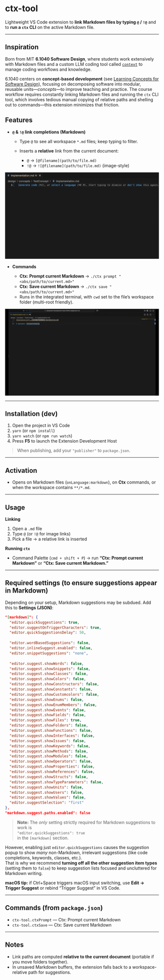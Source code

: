 # ctx-tool

Lightweight VS Code extension to **link Markdown files by typing `@` / `!@`** and to **run a `ctx` CLI** on the active Markdown file.

---

## Inspiration
Born from MIT **6.1040 Software Design**, where students work extensively with Markdown files and a custom LLM coding tool called [`context`](https://github.com/61040-fa25/concept_backend) to manage coding workflows and knowledge.

6.1040 centers on **concept-based development** (see [Learning Concepts for Software Design](https://arxiv.org/pdf/2508.14511)), focusing on decomposing software into modular, reusable units—*concepts*—to improve teaching and practice. The course workflow requires constantly linking Markdown files and running the `ctx` CLI tool, which involves tedious manual copying of relative paths and shelling out to commands—this extension minimizes that friction.

## Features

* **`@` & `!@` link completions (Markdown)**

  * Type `@` to see all workspace `*.md` files; keep typing to filter.
  * Inserts a **relative** link from the current document:

    * `@` → `[@filename](path/to/file.md)`
    * `!@` → `![@filename](path/to/file.md)` (image-style)

<img src="assets/demo-autocomplete.gif" alt="Demo: autocomplete linking with `@`" width="600"/>


* **Commands**

  * **Ctx: Prompt current Markdown** → `./ctx prompt "<abs/path/to/current.md>"`
  * **Ctx: Save current Markdown** → `./ctx save "<abs/path/to/current.md>"`
  * Runs in the integrated terminal, with `cwd` set to the file’s workspace folder (multi-root friendly).

<img src="assets/demo-command.gif" alt="Demo: command running" width="600"/>

---

## Installation (dev)

1. Open the project in VS Code
2. `yarn` (or `npm install`)
3. `yarn watch` (or `npm run watch`)
4. Press **F5** to launch the Extension Development Host

> When publishing, add your `"publisher"` to `package.json`.

---

## Activation

* Opens on Markdown files (`onLanguage:markdown`), on **Ctx** commands, or when the workspace contains `**/*.md`.

---

## Usage

**Linking**

1. Open a `.md` file
2. Type `@` (or `!@` for image links)
3. Pick a file → a relative link is inserted

**Running `ctx`**

* Command Palette (`cmd + shift + P`) → run **“Ctx: Prompt current Markdown”** or **“Ctx: Save current Markdown.”**

---

## Required settings (to ensure suggestions appear in Markdown)

Depending on your setup, Markdown suggestions may be subdued. Add this to **Settings (JSON)**:

```json
"[markdown]": {
  "editor.quickSuggestions": true,
  "editor.suggestOnTriggerCharacters": true,
  "editor.quickSuggestionsDelay": 50,

  "editor.wordBasedSuggestions": false,
  "editor.inlineSuggest.enabled": false,
  "editor.snippetSuggestions": "none",

  "editor.suggest.showWords": false,
  "editor.suggest.showSnippets": false,
  "editor.suggest.showClasses": false,
  "editor.suggest.showColors": false,
  "editor.suggest.showConstructors": false,
  "editor.suggest.showConstants": false,
  "editor.suggest.showCustomcolors": false,
  "editor.suggest.showEnums": false,
  "editor.suggest.showEnumMembers": false,
  "editor.suggest.showEvents": false,
  "editor.suggest.showFields": false,
  "editor.suggest.showFiles": true,
  "editor.suggest.showFolders": false,
  "editor.suggest.showFunctions": false,
  "editor.suggest.showInterfaces": false,
  "editor.suggest.showIssues": false,
  "editor.suggest.showKeywords": false,
  "editor.suggest.showMethods": false,
  "editor.suggest.showModules": false,
  "editor.suggest.showOperators": false,
  "editor.suggest.showProperties": false,
  "editor.suggest.showReferences": false,
  "editor.suggest.showStructs": false,
  "editor.suggest.showTypeParameters": false,
  "editor.suggest.showUnits": false,
  "editor.suggest.showUsers": false,
  "editor.suggest.showValues": false,
  "editor.suggestSelection": "first"
},
"markdown.suggest.paths.enabled": false
```

> **Note:** The *only* setting strictly required for Markdown suggestions to work is  
> `"editor.quickSuggestions": true`  
> in the `[markdown]` section.

However, enabling just `editor.quickSuggestions` causes the suggestion popup to show *many* non-Markdown, irrelevant suggestions (like code completions, keywords, classes, etc.).  
That is why we recommend **turning off all the other suggestion item types** (setting them to `false`) to keep suggestion lists focused and uncluttered for Markdown writing.


**macOS tip:** if Ctrl+Space triggers macOS input switching, use **Edit → Trigger Suggest** or rebind “Trigger Suggest” in VS Code.

---

## Commands (from `package.json`)

* `ctx-tool.ctxPrompt` — Ctx: Prompt current Markdown
* `ctx-tool.ctxSave` — Ctx: Save current Markdown

---

## Notes

* Link paths are computed **relative to the current document** (portable if you move folders together).
* In unsaved Markdown buffers, the extension falls back to a workspace-relative path for suggestions.

